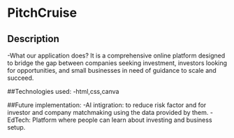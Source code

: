 # PitchCruise

## Description
-What our application does?
It is a comprehensive online platform designed to bridge the gap between companies seeking investment, investors looking for opportunities, and small businesses in need of guidance to scale and succeed.

##Technologies used:
-html,css,canva

##Future implementation:
-AI intigration: to reduce risk factor and for investor and company matchmaking using the data provided by them.
-EdTech: Platform where people can learn about investing and business setup.
